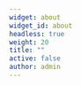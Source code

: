 ```yaml
---
widget: about
widget_id: about
headless: true
weight: 20
title: ""
active: false
author: admin
---
```

